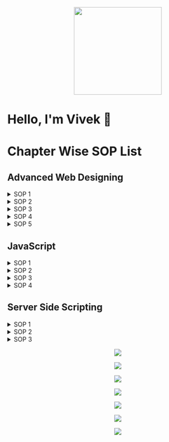 <p align="center">
<img src="https://raw.githubusercontent.com/AryanVBW/SOP/main/92390419.jpeg" height="200"><br>
<h1>Hello, I'm Vivek 👋</h1>
</p>

# Chapter Wise SOP List

## Advanced Web Designing
<details>
<summary>SOP 1</summary>

*[Click here to view codes.](https://github.com/AryanVBW/SOP/tree/main/chap_1-sop/sop1)*
</details>

<details>
<summary>SOP 2</summary>

*[Click here to view codes.](https://github.com/AryanVBW/SOP/tree/main/chap_1-sop/sop2)*
</details>

<details>
<summary>SOP 3</summary>

*[Click here to view codes](https://github.com/AryanVBW/SOP/tree/main/chap_1-sop/sop3)*
</details>

<details>
<summary>SOP 4</summary>

*[Click here to view codes](https://github.com/AryanVBW/SOP/tree/main/chap_1-sop/sop4)*
</details>

<details>
<summary>SOP 5</summary>

*[Click here to view codes](https://github.com/AryanVBW/SOP/tree/main/chap_1-sop/sop5)*
</details>

## JavaScript
<details>
<summary>SOP 1</summary>

*You can simply copy and paste this:

```html
<!DOCTYPE html>
<html>
<head>
    <title>Sop 2 JavaScript</title>
</head>
<body>
    <h1>Information Form</h1>

<form name="f1">
    Your Name
<input type="text" name="txt_name">
<br>
<br>
Address
<textarea name="txt_address" placeholder="Permanent Address"></textarea>
<br>
<br>
Contact
<input type="tel" name="telephone" maxlength="10">
<br><br>

Email
<input type="email" name="txt_email" pattern="[A-Za-z0-9._%+-]+@[A-Za-z0-9.-]+\.[A-Z|a-z]{2,}">
<br>
<br>

<input type="button" name="b1" value="submit" onclick="validate_email()">
</form>
</body>

<script type="text/javascript">
    function validate_email()
    {
        var x=f1.txt_email.value;
        var at_pos=x.indexOf("@");
        var last_pos=x.lastIndexOf("@");
        var firstdot_pos=x.indexOf(".");
        var dot_pos=x.lastIndexOf(".");

        if (at_pos<1||dot_pos<at_pos+2||dot_pos+2>=x.length||firstdot_pos<at_pos||at_pos<last_pos)
        {
            alert("Not an Valid email address");
            f1.txt_email.focus();
        }
        else
        {
            alert("Valid Email Address");
            return true;
        }
    }
    
</script>
       <br>
       <br>
  <footer>
      <div class="footer__bottom ai-c jc-sb px-6">
        <div class="footer__bottom__copyright co-l">
          Copyright© 2022 All Rights Reserved <b>*Vivek Wagadare*</b> <br>
          This website is made by vivek wagadare under the guidance of the <b>jyotsna mam </b>(IT & Computer Science Teacher ARIHANT COLLEGE,camp)
        </div>
       
    
    </footer>
  
</html>
```
*
</details>

<details>
<summary>SOP 2</summary>

*You can simply copy and paste this:

```html
<!DOCTYPE html>

<html>

<head>

	<title>Sop 3 JAVasript Count vowels</title>

</head>

<body>

<form name="form1">

	<h1>Enter the String whose vowel isto be counted</h1>

	<input type="text" name="text1"> 

	<input type="button" name="btn_checkvowel" value="Click to count" onclick="count()">

</form>

<script type="text/javascript">

	function count()

	{

		var i,ch,str,counter=0;

		str=form1.text1.value;

		for(i=0;i<str.length;i++)

		{

			ch=str.charAt(i);

			if(ch=='A'||ch=='a'||ch=='e'||ch=='E'||ch=='i'||ch=='I'||ch=='o'||ch=='O'||ch=='u'||ch=='U')

				counter++;

		}

		alert("Number of Vowels in Entered String is:"+counter);

	}

</script>

</body>

<br><br>

  <footer>

      <div class="footer__bottom ai-c jc-sb px-6">

        <div class="footer__bottom__copyright co-l">

          Copyright© 2022 All Rights Reserved <b>*Vivek Wagadare*</b> <br>

     	    This website is made by vivek wagadare under the guidance of the <b>jyotsna mam </b>(IT & Computer Science Teacher ARIHANT COLLEGE,camp)

        </div>

       

    

    </footer>

  

</html>

```
*
</details>

<details>
<summary>SOP 3</summary>

*You can simply copy and paste this:

```html
<!DOCTYPE html>

<html>

<head>

	<title>JavaScript SOP 4 Example</title>

</head>

<body>

<form name="f1">

	Enter the string to check it is palindrome or not! 

	<br>

	<input type="text" name="t1">

	<br>

	<br>

	<input type="button" name="check_palin" value="Check String" onclick="chk_palindrome()">

</form>

<script type="text/javascript">

	function chk_palindrome()

	{

		var str,str_case,i,len;

		str=f1.t1.value;

		str_case=str.toLowerCase();

		len=str_case.length;

		var p=1;

		for(i=0;i<len/2;i++)

		{

			if(str_case.charAt(i)!=str_case.charAt(len-1-i))

			{

				p=0;

				break;

			}

		}

		if(p==1)

		{

			alert("Entered string is Palindrome");

		}

		else

		{

			alert("Entered string is Not a Palindrome")

		}

		

	}

</script>



</body>

  <footer>

      <div class="footer__bottom ai-c jc-sb px-6">

        <div class="footer__bottom__copyright co-l">

          Copyright© 2022 All Rights Reserved <b>*Vivek Wagadare*</b> <br>

     	    This website is made by vivek wagadare under the guidance of the <b>jyotsna mam </b>(IT & Computer Science Teacher ARIHANT COLLEGE,camp)

        </div>

       

    

    </footer>

  

</html>
```
*
</details>

<details>
<summary>SOP 4</summary>

*You can simply copy and paste this:

```html
<!DOCTYPE html>

<html>

<head>

	<title>SOP 4 Javascript</title>

<body>



<h2>JavaScript code to convert Celcius to Fahrenhiet </h2>

<br>

<p>Enter the Temperature</p>



<p><input type="text" id="txt_celsius" onkeyup="convert('C')"> Temperature in degree Celsius</p>

<br>

<p><input type="text" id="txt_fah" onkeyup="convert('F')"> Temperature in degree Fahrenheit</p> 



<script>

function convert(temperature) {

  var t;

  if (temperature == "C") //Celsius to fahrenit

  {

    t = document.getElementById("txt_celsius").value * 9 / 5 + 32;

    document.getElementById("txt_fah").value = Math.round(t);

  } 

  else           //fahrenirt to celsius

   {

    t = (document.getElementById("txt_fah").value -32) * 5 / 9;

    document.getElementById("txt_celsius").value = Math.round(t);

  }

}

</script>



//Note:-you can remove math.round function if you need answer in decimal





</body>

<br><br>

  <footer>

      <div class="footer__bottom ai-c jc-sb px-6">

        <div class="footer__bottom__copyright co-l">

          Copyright© 2022 All Rights Reserved <b>*Vivek Wagadare*</b> <br>

     	    This website is made by vivek wagadare under the guidance of the <b>jyotsna mam </b>(IT & Computer Science Teacher ARIHANT COLLEGE,camp)

        </div>

       

    

    </footer>

  

</html>
```
*
</details>

## Server Side Scripting
<details>
<summary>SOP 1</summary>

*You can simply copy and paste this:
### save as age.php
```html


<?php

if(isset($_POST['submit']))

{

  $age=$_POST['txt_age'];

if($age>=18)

echo "<br> you are eligible to vote  ";

else

echo "<br> sorry you are not eligible to vote ";

}

?>

```
### save as index.html
```html
<html>

<body>

<h1>Person eligible to vote or not ? </h1>

<form  method="post"action="age.php" >

<input type="text" name="age"><br><br>

<input type="submit" name="submit" value="Check Eligiblity">

</form>

</body> <br>

<br>

 <footer>

      <div class="footer__bottom ai-c jc-sb px-6">

        <div class="footer__bottom__copyright co-l">

          Copyright© 2022 All Rights Reserved <b>*Vivek Wagadare*</b> <br>

     	    This website is made by vivek wagadare under the guidance of the <b>jyotsna mam </b>(IT & Computer Science Teacher ARIHANT COLLEGE,camp)

        </div>

       

    

    </footer>

  



</html>
```
*
</details>

<details>
<summary>SOP 2</summary>

*You can simply copy and paste this:
### Save as vowel_cnt.php
```html
<?php



if(isset($_POST['submit']))



{



$str strtolower($_POST['txt_string']);



$vowel array('a', 'e', 'i', 'o', 'u');



$len-strlen($str);



$num=0;



for ($i=0;$i<$len;$i++)



{



if(in_array($str[$i], $vowel))



{



$num++;



}



}



echo "<b>Number of Vowels in entered string is: ".$num;



}
```
### Save as vowelchk.html
```html
<!DOCTYPE html>



<html>



<head>



<title>SOP 2 Server Side Scripting PHP</title>



</head>



<body>



<form method="post" action="vowel_cnt.php">



<h1>Program to count no of vowels</h1>



Enter The String



<input type="text" name="txt_string">



<br>



<input type="submit" name="submit" value="Count Vowel">



</form>



</body><br><br>

  <footer>

      <div class="footer__bottom ai-c jc-sb px-6">

        <div class="footer__bottom__copyright co-l">

          Copyright© 2022 All Rights Reserved <b>*Vivek Wagadare*</b> <br>

     	    This website is made by vivek wagadare under the guidance of the <b>jyotsna mam </b>(IT & Computer Science Teacher ARIHANT COLLEGE,camp)

        </div>

       

    

    </footer>

  



</html>
```
*
</details>

<details>
<summary>SOP 3</summary>

*You can simply copy and paste this:
### Save as 
```html
<?php 

    //Display elements of an array along with their keys

$age = array("Vivek"=>"18", "Akshyat"=>"17", "Gautam"=>"19");



foreach($age as $x => $x_value) {

    echo "Key = " . $x . ", Value = " . $x_value;

    echo "<br>";

}

    //Display the size of an array

    echo "<br>Size of Array is : ".count($age)."<br>";



    //Delete an element from an array from the given index

        $data = array(1,2,3,4,5);

        for ($i=0; $i < count($data); $i++) { 

            echo " ".$data[$i];

        }

        unset($data[1]);

        echo "<br>Elements After Deleting : <br>";

        for ($i=0; $i < count($data); $i++) { 

            echo " ".$data[$i];

        }

 ?>



Output
```

```html
```
*
</details>
<p align="center">
<img src="https://raw.githubusercontent.com/AryanVBW/SOP/main/textbook/1.jpg" height=""><br>
</p>
<p align="center">
<img src="https://raw.githubusercontent.com/AryanVBW/SOP/main/textbook/2.jpg" height=""><br>
</p>
<p align="center">
<img src="https://raw.githubusercontent.com/AryanVBW/SOP/main/textbook/3.jpg" height=""><br>
</p>
<p align="center">
<img src="https://raw.githubusercontent.com/AryanVBW/SOP/main/textbook/4.jpg" height=""><br>
</p>
<p align="center">
<img src="https://raw.githubusercontent.com/AryanVBW/SOP/main/textbook/5.jpg" height=""><br>
</p>
<p align="center">
<img src="https://raw.githubusercontent.com/AryanVBW/SOP/main/textbook/6.jpg" height=""><br>
</p>
<p align="center">
<img src="https://raw.githubusercontent.com/AryanVBW/SOP/main/textbook/7.jpg" height=""><br>
</p>
